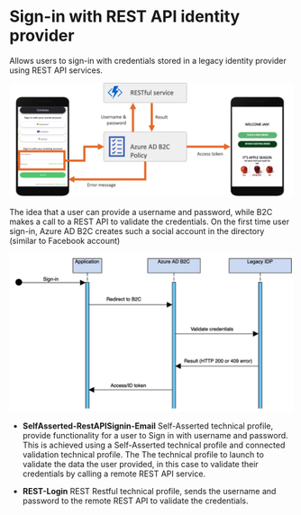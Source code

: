 # Sign-in with REST API identity provider

Allows users to sign-in with credentials stored in a legacy identity provider using REST API services.

![REST API IDP](media/rest-api-idp.png)

The idea that a user can provide a username and password, while B2C makes a call to a REST API to validate the credentials. On the first time user sign-in, Azure AD B2C creates such a social account in the directory (similar to Facebook account)

![Flow](media/flow.png)

- **SelfAsserted-RestAPISignin-Email** Self-Asserted technical profile, provide functionality for a user to Sign in with username and password. This is achieved using a Self-Asserted technical profile and connected validation technical profile. The  The technical profile to launch to validate the data the user provided, in this case to validate their credentials by calling a remote REST API service.

- **REST-Login** REST Restful technical profile, sends the username and password to the remote REST API to validate the credentials.


